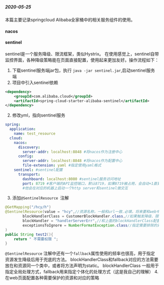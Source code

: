 ##### 2020-05-25 
本篇主要记录springcloud Alibaba全家桶中的相关服务组件的使用。
#### nacos
#### sentinel
sentinel是一个服务降级、限流框架，类似Hystrix。
在使用感觉上，sentinel自带监控界面，各种降级策略能在页面直接配置，使用起来更加友好。操作流程如下：
1. 下载sentinel服务端jar包，执行 `java -jar sentinel.jar`,启动sentinel服务端
1. 项目中引入sentinel依赖
```xml
<dependency>
    <groupId>com.alibaba.cloud</groupId>
    <artifactId>spring-cloud-starter-alibaba-sentinel</artifactId>
</dependency>
```
2. 修改yml，指向sentinel服务
```yml
spring:
  application:
    name: test_resource
  cloud:
    nacos:
      discovery:
        server-addr: localhost:8848 #将nacos作为注册中心
      config:
        server-addr: localhost:8848 #将nacos作为配置中心
        file-extension: yaml #指定使用yaml格式
    sentinel: #sentinel配置
      transport:
        dashboard: localhost:8080 #sentinel服务访问地址
        port: 8719 #客户端的API监控端口，默认8719，如果8719被占用，会自动+1直到有可用端口为止。
        #他会在对应的机器上启动一个http server和sentinel做交互
```
3. 添加`@SentinelResource `注解
```java
@GetMapping("/hcy/h")
@SentinelResource(value = "hcy",//资源名称，一般和url一致.必填，将来要和web中的限流策略中的资源名对用
        blockHandlerClass = CustomerBlockHandler.class,//如果触发降级、限流 使用哪个类来处理
        blockHandler = "handlerServerErr",//和上面的blockHandlerClass配套使用，指定使用类中的哪个方法来处理
        exceptionsToIgnore = NumberFormatException.class//指定需要排除的异常类型，当资源发生这个异常时不会触发降级
)
public String test2(){
    return " 不需要权限 ";
}
```
`@SentinelResource` 注解中还有一个`fallback`属性使用的频率也很高，用于指定资源发生降级后用于兜底的方法。
blockHandlerClass和fallback对应的方法需要放在和资源同一个类中，或者将方法声明为static。
blockHandlerClass 一般用于指定全局处理方式，fallback用来指定个体化的处理方式（这是我自己的理解）
4. 在web页面配置各种需要保护的资源和对应的策略
